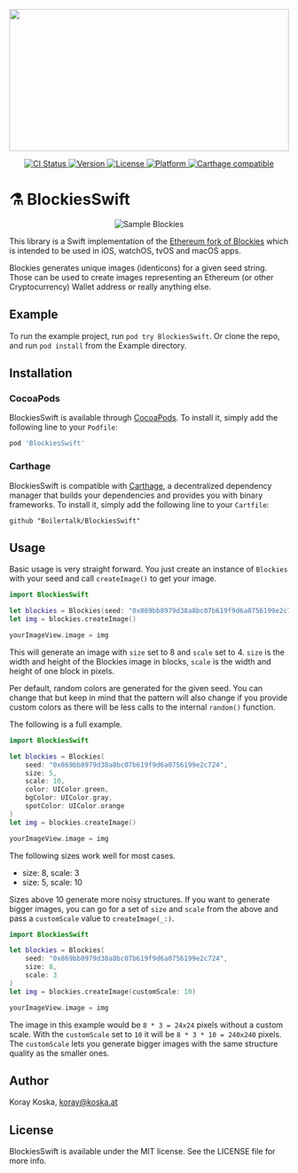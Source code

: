 <a href="https://github.com/Boilertalk/BlockiesSwift">
  <img src="https://storage.googleapis.com/boilertalk/logo.svg" width="100%" height="256">
</a>

<p align="center">
  <a href="https://travis-ci.org/Boilertalk/BlockiesSwift">
    <img src="http://img.shields.io/travis/Boilertalk/BlockiesSwift.svg?style=flat" alt="CI Status">
  </a>
  <a href="http://cocoapods.org/pods/BlockiesSwift">
    <img src="https://img.shields.io/cocoapods/v/BlockiesSwift.svg?style=flat" alt="Version">
  </a>
  <a href="http://cocoapods.org/pods/BlockiesSwift">
    <img src="https://img.shields.io/cocoapods/l/BlockiesSwift.svg?style=flat" alt="License">
  </a>
  <a href="http://cocoapods.org/pods/BlockiesSwift">
    <img src="https://img.shields.io/cocoapods/p/BlockiesSwift.svg?style=flat" alt="Platform">
  </a>
  <a href="https://github.com/Carthage/Carthage">
    <img src="https://img.shields.io/badge/Carthage-compatible-4BC51D.svg?style=flat" alt="Carthage compatible">
  </a>
</p>

# :alembic: BlockiesSwift

<p align="center">
  <img src="https://github.com/Boilertalk/BlockiesSwift/raw/master/sample.png" alt="Sample Blockies">
</p>

This library is a Swift implementation of the [Ethereum fork of Blockies](https://github.com/ethereum/blockies) which is intended to be used in iOS, watchOS, tvOS and macOS apps.

Blockies generates unique images (identicons) for a given seed string. Those can be used to create images representing an Ethereum (or other Cryptocurrency) Wallet address or really anything else.

## Example

To run the example project, run `pod try BlockiesSwift`. Or clone the repo, and run `pod install` from the Example directory.

## Installation

### CocoaPods

BlockiesSwift is available through [CocoaPods](http://cocoapods.org). To install
it, simply add the following line to your `Podfile`:

```ruby
pod 'BlockiesSwift'
```

### Carthage

BlockiesSwift is compatible with [Carthage](https://github.com/Carthage/Carthage), a decentralized dependency manager that builds your dependencies and provides you with binary frameworks. To install it, simply add the following line to your `Cartfile`:

```
github "Boilertalk/BlockiesSwift"
```

## Usage

Basic usage is very straight forward. You just create an instance of `Blockies` with your seed and call `createImage()` to get your image.

```Swift
import BlockiesSwift

let blockies = Blockies(seed: "0x869bb8979d38a8bc07b619f9d6a0756199e2c724")
let img = blockies.createImage()

yourImageView.image = img
```

This will generate an image with `size` set to 8 and `scale` set to 4. `size` is the width and height of the Blockies image in blocks, `scale` is the width and height of one block in pixels.

Per default, random colors are generated for the given seed. You can change that but keep in mind that the pattern will also change if you provide custom colors as there will be less calls to the internal `random()` function.

The following is a full example.

```Swift
import BlockiesSwift

let blockies = Blockies(
    seed: "0x869bb8979d38a8bc07b619f9d6a0756199e2c724",
    size: 5,
    scale: 10,
    color: UIColor.green,
    bgColor: UIColor.gray,
    spotColor: UIColor.orange
)
let img = blockies.createImage()

yourImageView.image = img
```

The following sizes work well for most cases.

* size: 8, scale: 3
* size: 5, scale: 10

Sizes above 10 generate more noisy structures. If you want to generate bigger images, you can go for a set of `size` and `scale` from the above and pass a `customScale` value to `createImage(_:)`.

```Swift
import BlockiesSwift

let blockies = Blockies(
    seed: "0x869bb8979d38a8bc07b619f9d6a0756199e2c724",
    size: 8,
    scale: 3
)
let img = blockies.createImage(customScale: 10)

yourImageView.image = img
```

The image in this example would be `8 * 3 = 24x24` pixels without a custom scale. With the `customScale` set to `10` it will be `8 * 3 * 10 = 240x240` pixels. The `customScale` lets you generate bigger images with the same structure quality as the smaller ones.

## Author

Koray Koska, koray@koska.at

## License

BlockiesSwift is available under the MIT license. See the LICENSE file for more info.
